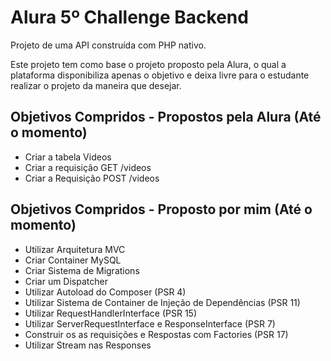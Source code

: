 # Alura 5º Challenge Backend
<p>Projeto de uma API construída com PHP nativo.</p>

<p>Este projeto tem como base o projeto proposto pela Alura, o qual a plataforma disponibiliza apenas o objetivo e deixa livre para o estudante realizar o projeto da maneira que desejar.</p>

## Objetivos Compridos - Propostos pela Alura (Até o momento)
- Criar a tabela Videos
- Criar a requisição GET /videos 
- Criar a Requisição POST /videos

## Objetivos Compridos - Proposto por mim (Até o momento)
- Utilizar Arquitetura MVC
- Criar Container MySQL
- Criar Sistema de Migrations
- Criar um Dispatcher
- Utilizar Autoload do Composer (PSR 4)
- Utilizar Sistema de Container de Injeção de Dependências (PSR 11)
- Utilizar RequestHandlerInterface (PSR 15)
- Utilizar ServerRequestInterface e ResponseInterface (PSR 7)
- Construir os as requisições e Respostas com Factories (PSR 17)
- Utilizar Stream nas Responses

